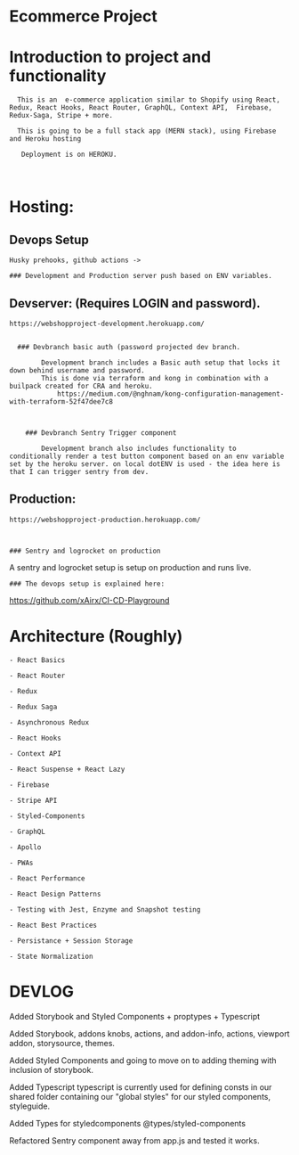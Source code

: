 # Ecommerce Project

# Introduction to project and functionality

      This is an  e-commerce application similar to Shopify using React, Redux, React Hooks, React Router, GraphQL, Context API,  Firebase, Redux-Saga, Stripe + more.

      This is going to be a full stack app (MERN stack), using Firebase and Heroku hosting

       Deployment is on HEROKU.

&nbsp;
&nbsp;
&nbsp;
&nbsp;
&nbsp;
&nbsp;
&nbsp;
&nbsp;

# Hosting:

## Devops Setup

    Husky prehooks, github actions ->

    ### Development and Production server push based on ENV variables.

## Devserver: (Requires LOGIN and password).

    https://webshopproject-development.herokuapp.com/


      ### Devbranch basic auth (password projected dev branch.

    	    Development branch includes a Basic auth setup that locks it down behind username and password.
    		This is done via terraform and kong in combination with a builpack created for CRA and heroku.
    			https://medium.com/@nghnam/kong-configuration-management-with-terraform-52f47dee7c8



        ### Devbranch Sentry Trigger component

    	    Development branch also includes functionality to conditionally render a test button component based on an env variable set by the heroku server. on local dotENV is used - the idea here is that I can trigger sentry from dev.

## Production:

    https://webshopproject-production.herokuapp.com/



    ### Sentry and logrocket on production

A sentry and logrocket setup is setup on production and runs live.

    ### The devops setup is explained here:

https://github.com/xAirx/CI-CD-Playground

# Architecture (Roughly)

    - React Basics

    - React Router

    - Redux

    - Redux Saga

    - Asynchronous Redux

    - React Hooks

    - Context API

    - React Suspense + React Lazy

    - Firebase

    - Stripe API

    - Styled-Components

    - GraphQL

    - Apollo

    - PWAs

    - React Performance

    - React Design Patterns

    - Testing with Jest, Enzyme and Snapshot testing

    - React Best Practices

    - Persistance + Session Storage

    - State Normalization

# DEVLOG

Added Storybook and Styled Components + proptypes + Typescript

Added Storybook, addons knobs, actions, and addon-info, actions, viewport addon, storysource, themes.

Added Styled Components and going to move on to adding theming with inclusion of storybook.

Added Typescript typescript is currently used for defining consts in our shared folder containing our "global styles" for our styled components, styleguide.

Added Types for styledcomponents @types/styled-components

Refactored Sentry component away from app.js and tested it works.
